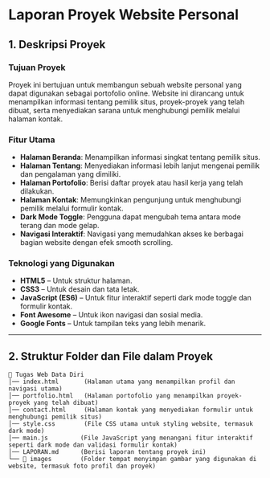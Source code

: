 # **Laporan Proyek Website Personal**  

## **1. Deskripsi Proyek**  
### **Tujuan Proyek**  
Proyek ini bertujuan untuk membangun sebuah website personal yang dapat digunakan sebagai portofolio online. Website ini dirancang untuk menampilkan informasi tentang pemilik situs, proyek-proyek yang telah dibuat, serta menyediakan sarana untuk menghubungi pemilik melalui halaman kontak.

### **Fitur Utama**  
- **Halaman Beranda**: Menampilkan informasi singkat tentang pemilik situs.  
- **Halaman Tentang**: Menyediakan informasi lebih lanjut mengenai pemilik dan pengalaman yang dimiliki.  
- **Halaman Portofolio**: Berisi daftar proyek atau hasil kerja yang telah dilakukan.  
- **Halaman Kontak**: Memungkinkan pengunjung untuk menghubungi pemilik melalui formulir kontak.  
- **Dark Mode Toggle**: Pengguna dapat mengubah tema antara mode terang dan mode gelap.  
- **Navigasi Interaktif**: Navigasi yang memudahkan akses ke berbagai bagian website dengan efek smooth scrolling.  

### **Teknologi yang Digunakan**  
- **HTML5** – Untuk struktur halaman.  
- **CSS3** – Untuk desain dan tata letak.  
- **JavaScript (ES6)** – Untuk fitur interaktif seperti dark mode toggle dan formulir kontak.  
- **Font Awesome** – Untuk ikon navigasi dan sosial media.  
- **Google Fonts** – Untuk tampilan teks yang lebih menarik.  

---

## **2. Struktur Folder dan File dalam Proyek**  
```
📂 Tugas Web Data Diri
│── index.html       (Halaman utama yang menampilkan profil dan navigasi utama)
│── portfolio.html   (Halaman portofolio yang menampilkan proyek-proyek yang telah dibuat)
│── contact.html     (Halaman kontak yang menyediakan formulir untuk menghubungi pemilik situs)
│── style.css        (File CSS utama untuk styling website, termasuk dark mode)
│── main.js         (File JavaScript yang menangani fitur interaktif seperti dark mode dan validasi formulir kontak)
│── LAPORAN.md      (Berisi laporan tentang proyek ini)
└── 📂 images        (Folder tempat menyimpan gambar yang digunakan di website, termasuk foto profil dan proyek)
```
 

